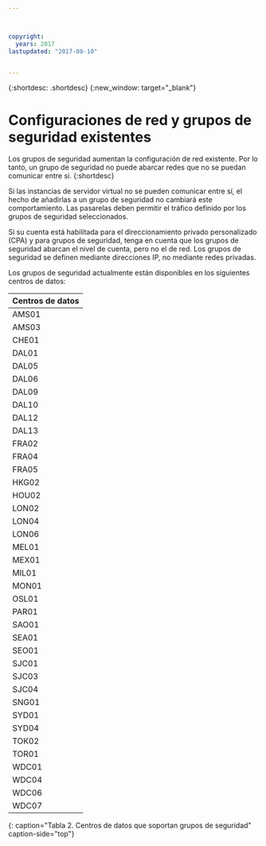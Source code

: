 ```yaml
---



copyright:
  years: 2017
lastupdated: "2017-08-10"


---
```


{:shortdesc: .shortdesc}
{:new_window: target="_blank"}

# Configuraciones de red y grupos de seguridad existentes

Los grupos de seguridad aumentan la configuración de red existente. Por lo tanto, un grupo de seguridad no puede abarcar redes que no se puedan comunicar entre sí. 
{:shortdesc}

Si las instancias de servidor virtual no se pueden comunicar entre sí, el hecho de añadirlas a un grupo de seguridad no cambiará este comportamiento. Las pasarelas deben permitir el tráfico definido por los grupos de seguridad seleccionados.

Si su cuenta está habilitada para el direccionamiento privado personalizado (CPA) y para grupos de seguridad, tenga en cuenta que los grupos de seguridad abarcan el nivel de cuenta, pero no el de red. Los grupos de seguridad se definen mediante direcciones IP, no mediante redes privadas.

Los grupos de seguridad actualmente están disponibles en los siguientes centros de datos:

| Centros de datos      | 
|:------------------|
| AMS01             |
| AMS03             |
| CHE01             |
| DAL01             |
| DAL05             |
| DAL06             |
| DAL09             |
| DAL10             |
| DAL12             |
| DAL13             |
| FRA02             |
| FRA04             |
| FRA05             |
| HKG02             |
| HOU02             |
| LON02             |
| LON04             |
| LON06             |
| MEL01             |
| MEX01             |
| MIL01             |
| MON01             |
| OSL01             |
| PAR01             |
| SAO01             |
| SEA01             |
| SEO01             |
| SJC01             |
| SJC03             |
| SJC04             |
| SNG01             |
| SYD01             |
| SYD04             |
| TOK02             |
| TOR01             |
| WDC01             |
| WDC04             |
| WDC06             |
| WDC07             |
{: caption="Tabla 2. Centros de datos que soportan grupos de seguridad" caption-side="top"} 
